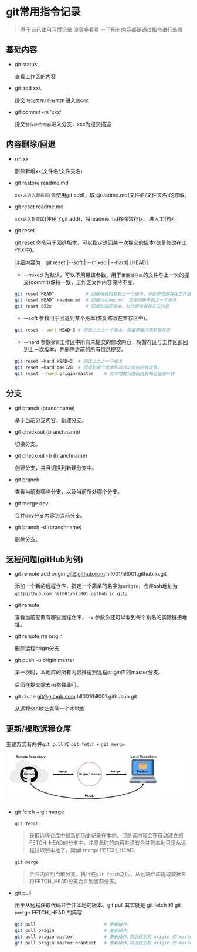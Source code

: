 # git常用指令记录

> 基于自己使用习惯记录
> 没事多看看
> 一下所有内容都是通过指令进行处理

## 基础内容

- git status

  查看工作区的内容
- git add xx/.

  提交 `特定文件/所有文件` 进入`暂存区`

- git commit -m 'xxx'

  提交`暂存区的内容`进入分支，xxx为提交描述

## 内容删除/回退

- rm xx

  删除新增xx(文件名/文件夹名)

- git restore readme.md

  `xxx未进入暂存区`(未使用git add)，取消readme.md(文件名/文件夹名)的修改。

- git reset readme.md
  
  `xxx进入暂存区`(使用了git add)，将readme.md移除暂存区，进入工作区。

- git reset
  
  git reset 命令用于回退版本，可以指定退回某一次提交的版本(恢复修改在工作区中)。
  
  详细内容为：git reset [--soft | --mixed | --hard] [HEAD]

  - --mixed 为默认，可以不用带该参数，用于`重置暂存区`的文件与上一次的提交(commit)保持一致，工作区文件内容保持不变。

  ```bash
  git reset HEAD^            # 回退所有内容到上一个版本，对应修改保存在工作区
  git reset HEAD^ readme.md  # 回退readme.md  文件的版本到上一个版本  
  git reset 052e             # 回退到指定版本，对应修改保存在工作区
  ```

  - --soft 参数用于回退到某个版本(恢复修改在暂存区中)。

  ```bash
  git reset --soft HEAD~3 # 回退上上上一个版本，保留修改内容到暂存区
  ```

  - --hard 参数`撤销`工作区中所有未提交的修改内容，将暂存区与工作区都回到上一次版本，并删除之前的所有信息提交。

  ```bash
  git reset –hard HEAD~3  # 回退上上上一个版本  
  git reset –hard bae128  # 回退到某个版本回退点之前的所有信息。 
  git reset --hard origin/master    # 将本地的状态回退到和远程的一样 
  ```

## 分支

- git branch (branchname)
  
  基于当前分支内容，新建分支。

- git checkout (branchname)
  
  切换分支。

- git checkout -b (branchname)
  
  创建分支，并且切换到新建分支中。

- git branch
  
  查看当前有哪些分支，以及当前所处哪个分支。

- git merge dev
  
  合并dev分支内容到当前分支。

- git branch -d (branchname)
  
  删除分支。

## 远程问题(gitHub为例)

- git remote add origin git@github.com:hll001/hll001.github.io.git
  
  添加一个新的远程仓库，指定一个简单的名字为`origin`，仓库ssh地址为`git@github.com:hll001/hll001.github.io.git`。

- git remote
  
  查看当前配置有哪些远程仓库， -v 参数你还可以看到每个别名的实际链接地址。

- git remote rm origin
  
  删除远程origin分支

- git push -u origin master
  
  第一次时，本地库的所有内容推送到远程origin库的master分支。

  后面在提交除去-u参数即可。

- git clone git@github.com:hll001/hll001.github.io.git
  
  从远程ssh地址克隆一个本地库

## 更新/提取远程仓库

主要方式有两种`git pull` 和 `git fetch` + `git merge`

![提取远程仓库示意图](../static/pull.png)

- git fetch + git merge
  
  `git fetch`
  
  >获取远程仓库中最新的历史记录在本地，但是该内容会在自动建立的FETCH_HEAD的分支中。注意此时的内容并没有合并到本地只是从远程拉取到本地了，同git merge FETCH_HEAD。

  `git merge`

  >合并内容到当前分支。执行在`git fetch`之后，从远端仓库提取数据并将FETCH_HEAD分支合并到当前分支。

- git pull
  
  用于从远程获取代码并合并本地的版本。git pull 其实就是 git fetch 和 git merge FETCH_HEAD 的简写
  
  ```bash
  git pull                          # 更新操作。
  git pull origin                   # 更新操作。
  git pull origin master            # 更新操作,将远程主机 origin 的 master 分支拉取过来。
  git pull origin master:brantest   # 更新操作,将远程主机 origin 的 master 分支拉取过来,与本地的 brantest 分支合并。
  ```
